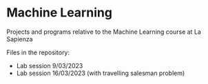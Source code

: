 # Machine Learning
Projects and programs relative to the Machine Learning course at La Sapienza

Files in the repository:
 - Lab session 9/03/2023
 - Lab session 16/03/2023 (with travelling salesman problem)
